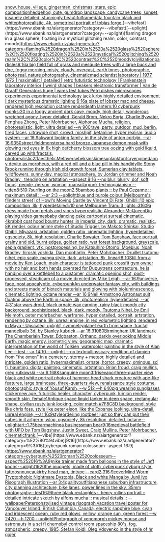 [snow, house, village, gingerman, christmas, stars, epic composition](https://www.ebank.nz/aiartgenerator?category=snow%2C%2520house%2C%2520village%2C%2520gingerman%2C%2520christmas%2C%2520stars%2C%2520epic%2520composition)[hedgehog, cute, gumdrop landscape, candycane trees, sunset, insanely detailed, stunningly beautiful](https://www.ebank.nz/aiartgenerator?category=hedgehog%2C%2520cute%2C%2520gumdrop%2520landscape%2C%2520candycane%2520trees%2C%2520sunset%2C%2520insanely%2520detailed%2C%2520stunningly%2520beautiful)[frame](https://www.ebank.nz/aiartgenerator?category=frame)[data fountain black and white](https://www.ebank.nz/aiartgenerator?category=data%2520fountain%2520black%2520and%2520white)[photorealistic, 4k, symetrical portrait of tobias forge.](https://www.ebank.nz/aiartgenerator?category=photorealistic%2C%25204k%2C%2520symetrical%2520portrait%2520of%2520tobias%2520forge.)[--vibefast](https://www.ebank.nz/aiartgenerator?category=--vibefast)[--uplight](https://www.ebank.nz/aiartgenerator?category=--uplight)[flaming dragon in a glass sphere, floating in a mystical glitching realm, color, contrast, moody](https://www.ebank.nz/aiartgenerator?category=flaming%2520dragon%2520in%2520a%2520glass%2520sphere%2C%2520floating%2520in%2520a%2520mystical%2520glitching%2520realm%2C%2520color%2C%2520contrast%2C%2520moody)[civilization](https://www.ebank.nz/aiartgenerator?category=civilization)[particles](https://www.ebank.nz/aiartgenerator?category=particles)[9:16](https://www.ebank.nz/aiartgenerator?category=9%3A16)[a big field full of grass and mesquite trees with a large buck and doe, foggy morning, misty, cloudy, overcast, earth tones, photographic, photo real, nature photography, cinematic](https://www.ebank.nz/aiartgenerator?category=a%2520big%2520field%2520full%2520of%2520grass%2520and%2520mesquite%2520trees%2520with%2520a%2520large%2520buck%2520and%2520doe%2C%2520foggy%2520morning%2C%2520misty%2C%2520cloudy%2C%2520overcast%2C%2520earth%2520tones%2C%2520photographic%2C%2520photo%2520real%2C%2520nature%2520photography%2C%2520cinematic)[mad scientist laboratory | 1977 1972 | maximalist | detailed | retro futuristic technology | Frankenstein laboratory interior | weird shapes | beakers electronic transformer | Van de Graaff Generators huge | wires test tubes Petri dishes microscopes experiments experimental technology jack kirby highly detailed environment | dark mysterious dramatic lighting 9:16](https://www.ebank.nz/aiartgenerator?category=mad%2520scientist%2520laboratory%2520%7C%25201977%25201972%2520%7C%2520maximalist%2520%7C%2520detailed%2520%7C%2520retro%2520futuristic%2520technology%2520%7C%2520Frankenstein%2520laboratory%2520interior%2520%7C%2520weird%2520shapes%2520%7C%2520beakers%2520electronic%2520transformer%2520%7C%2520Van%2520de%2520Graaff%2520Generators%2520huge%2520%7C%2520wires%2520test%2520tubes%2520Petri%2520dishes%2520microscopes%2520experiments%2520experimental%2520technology%2520jack%2520kirby%2520highly%2520detailed%2520environment%2520%7C%2520dark%2520mysterious%2520dramatic%2520lighting%25209%3A16)[a plate of lobster mac and cheese, rendered high resolution octane render](https://www.ebank.nz/aiartgenerator?category=a%2520plate%2520of%2520lobster%2520mac%2520and%2520cheese%2C%2520rendered%2520high%2520resolution%2520octane%2520render)[death lantern:10 cyberpunk monks:20 in a foggy ancient dark cave, moody, high detail, wonderous wretched agony, hyper detailed, Gerald Brom, Nekro Borja, Charlie Bywater, Fenghua Zhong, Peter Mohrbacher, Alphonse Mucha, religion, photorealistic, light, ultra detailed --w 900](https://www.ebank.nz/aiartgenerator?category=death%2520lantern%3A10%2520cyberpunk%2520monks%3A20%2520in%2520a%2520foggy%2520ancient%2520dark%2520cave%2C%2520moody%2C%2520high%2520detail%2C%2520wonderous%2520wretched%2520agony%2C%2520hyper%2520detailed%2C%2520Gerald%2520Brom%2C%2520Nekro%2520Borja%2C%2520Charlie%2520Bywater%2C%2520Fenghua%2520Zhong%2C%2520Peter%2520Mohrbacher%2C%2520Alphonse%2520Mucha%2C%2520religion%2C%2520photorealistic%2C%2520light%2C%2520ultra%2520detailed%2520--w%2520900)[rave, party, outdoor, mud, berlin, tired faces, ultrawide shot, crowd, moshpit, ketamine, hyper realism, audio system --ar 16:9](https://www.ebank.nz/aiartgenerator?category=rave%2C%2520party%2C%2520outdoor%2C%2520mud%2C%2520berlin%2C%2520tired%2520faces%2C%2520ultrawide%2520shot%2C%2520crowd%2C%2520moshpit%2C%2520ketamine%2C%2520hyper%2520realism%2C%2520audio%2520system%2520--ar%252016%3A9)[akward looking family, in the style of anton corbijn, —ar 16:9](https://www.ebank.nz/aiartgenerator?category=akward%2520looking%2520family%2C%2520in%2520the%2520style%2520of%2520anton%2520corbijn%2C%2520%E2%80%94ar%252016%3A9)[350](https://www.ebank.nz/aiartgenerator?category=350)[street,](https://www.ebank.nz/aiartgenerator?category=street%2C)[field](https://www.ebank.nz/aiartgenerator?category=field)[monsters](https://www.ebank.nz/aiartgenerator?category=monsters)[a hard bronze Japanese demon mask with glowing red eyes in 8k high def](https://www.ebank.nz/aiartgenerator?category=a%2520hard%2520bronze%2520Japanese%2520demon%2520mask%2520with%2520glowing%2520red%2520eyes%2520in%25208k%2520high%2520def)[cherry blossom tree oozing with gold liquid, carved up with fractals, photorealistic](https://www.ebank.nz/aiartgenerator?category=cherry%2520blossom%2520tree%2520oozing%2520with%2520gold%2520liquid%2C%2520carved%2520up%2520with%2520fractals%2C%2520photorealistic)[](https://www.ebank.nz/aiartgenerator?category=)[2:1](https://www.ebank.nz/aiartgenerator?category=2%3A1)[aesthetic](https://www.ebank.nz/aiartgenerator?category=aesthetic)[Metaverse](https://www.ebank.nz/aiartgenerator?category=Metaverse)[beksinski](https://www.ebank.nz/aiartgenerator?category=beksinski)[mesoplankton](https://www.ebank.nz/aiartgenerator?category=mesoplankton)[1](https://www.ebank.nz/aiartgenerator?category=1)[cryengine](https://www.ebank.nz/aiartgenerator?category=cryengine)[danny devito as morpheus, with a red pill and a blue pill in his hand](https://www.ebank.nz/aiartgenerator?category=danny%2520devito%2520as%2520morpheus%2C%2520with%2520a%2520red%2520pill%2520and%2520a%2520blue%2520pill%2520in%2520his%2520hand)[idyllic Stony Brook running through Irish old growth forest, Sumerian clay tablets, wildflowers, sunny day, magical atmosphere, by Jordan grimmer and Noah Bradley , trending on artstation --aspect 9:16 --no blur, blurry, dof, soft focus, people, person, woman, man](https://www.ebank.nz/aiartgenerator?category=idyllic%2520Stony%2520Brook%2520running%2520through%2520Irish%2520old%2520growth%2520forest%2C%2520Sumerian%2520clay%2520tablets%2C%2520wildflowers%2C%2520sunny%2520day%2C%2520magical%2520atmosphere%2C%2520by%2520Jordan%2520grimmer%2520and%2520Noah%2520Bradley%2520%2C%2520trending%2520on%2520artstation%2520--aspect%25209%3A16%2520--no%2520blur%2C%2520blurry%2C%2520dof%2C%2520soft%2520focus%2C%2520people%2C%2520person%2C%2520woman%2C%2520man)[solarpunk technogaianism --video](https://www.ebank.nz/aiartgenerator?category=solarpunk%2520technogaianism%2520--video)[8:5](https://www.ebank.nz/aiartgenerator?category=8%3A5)[10:7](https://www.ebank.nz/aiartgenerator?category=10%3A7)[surfing on the moon](https://www.ebank.nz/aiartgenerator?category=surfing%2520on%2520the%2520moon)[2.5](https://www.ebank.nz/aiartgenerator?category=2.5)[bamboo plants :: by Paul Cezanne :: maximum detail :: --ar 2:3 --uplight](https://www.ebank.nz/aiartgenerator?category=bamboo%2520plants%2520%3A%3A%2520by%2520Paul%2520Cezanne%2520%3A%3A%2520maximum%2520detail%2520%3A%3A%2520--ar%25202%3A3%2520--uplight)[blue and purple colour [Melbourne's flinders street] of Howl's Moving Castle by Vincent Di Fate, Ghibli::10 epic composition, 8k, hyperdetailed::10 one Melbourne Tram::3 lights::3](https://www.ebank.nz/aiartgenerator?category=blue%2520and%2520purple%2520colour%2520%5BMelbourne%27s%2520flinders%2520street%5D%2520of%2520Howl%27s%2520Moving%2520Castle%2520by%2520Vincent%2520Di%2520Fate%2C%2520Ghibli%3A%3A10%2520epic%2520composition%2C%25208k%2C%2520hyperdetailed%3A%3A10%2520one%2520Melbourne%2520Tram%3A%3A3%2520lights%3A%3A3)[16:9](https://www.ebank.nz/aiartgenerator?category=16%3A9)[a dress made from petals and vines hyperrealistic Alexander McQueen](https://www.ebank.nz/aiartgenerator?category=a%2520dress%2520made%2520from%2520petals%2520and%2520vines%2520hyperrealistic%2520Alexander%2520McQueen)[Dio playing video games](https://www.ebank.nz/aiartgenerator?category=Dio%2520playing%2520video%2520games)[baby dancing cake cartoonist surreal cinematic. 4k](https://www.ebank.nz/aiartgenerator?category=baby%2520dancing%2520cake%2520cartoonist%2520surreal%2520cinematic.%25204k)[rabbit coat hood bounty hunter, in imperial city, dark, dramatic, realistic, 8K render, odour anime style of Studio Trigger, by Makoto Shinkai, Studio Ghibli, Miyazaki, artstation, golden ratio, cinematic lighting, hyperdetailed, cgsociety, 8k, high resolution, Charlie Bowater, Tom Bagshaw, face portrait, grainy and old, burnt edges, golden ratio, wet forest background, greyscale, sepia gradient, vfx, postprocessing, by Katsuhiro Otomo, Moebius, Noah Bradley, hiroshi yoshida, Dan mcpharlin, Peter Mohrbacher, Druillet,tsutomu nihei, epic scale, manga style, dark, artstation, 8k, lineart](https://www.ebank.nz/aiartgenerator?category=rabbit%2520coat%2520hood%2520bounty%2520hunter%2C%2520in%2520imperial%2520city%2C%2520dark%2C%2520dramatic%2C%2520realistic%2C%25208K%2520render%2C%2520odour%2520anime%2520style%2520of%2520Studio%2520Trigger%2C%2520by%2520Makoto%2520Shinkai%2C%2520Studio%2520Ghibli%2C%2520Miyazaki%2C%2520artstation%2C%2520golden%2520ratio%2C%2520cinematic%2520lighting%2C%2520hyperdetailed%2C%2520cgsociety%2C%25208k%2C%2520high%2520resolution%2C%2520Charlie%2520Bowater%2C%2520Tom%2520Bagshaw%2C%2520face%2520portrait%2C%2520grainy%2520and%2520old%2C%2520burnt%2520edges%2C%2520golden%2520ratio%2C%2520wet%2520forest%2520background%2C%2520greyscale%2C%2520sepia%2520gradient%2C%2520vfx%2C%2520postprocessing%2C%2520by%2520Katsuhiro%2520Otomo%2C%2520Moebius%2C%2520Noah%2520Bradley%2C%2520hiroshi%2520yoshida%2C%2520Dan%2520mcpharlin%2C%2520Peter%2520Mohrbacher%2C%2520Druillet%2Ctsutomu%2520nihei%2C%2520epic%2520scale%2C%2520manga%2520style%2C%2520dark%2C%2520artstation%2C%25208k%2C%2520lineart)[8:10](https://www.ebank.nz/aiartgenerator?category=8%3A10)[Still from a movie by Ken Loach, main character is tattooed punk crossfit gym owner with no hair and both hands operated for Dupuytrens contracture, he is handing over a kettlebell to a customer, dramatic opening shot, post-processed, steadicam of a movie directed by Mike Leigh, --ar 16:9](https://www.ebank.nz/aiartgenerator?category=Still%2520from%2520a%2520movie%2520by%2520Ken%2520Loach%2C%2520main%2520character%2520is%2520tattooed%2520punk%2520crossfit%2520gym%2520owner%2520with%2520no%2520hair%2520and%2520both%2520hands%2520operated%2520for%2520Dupuytrens%2520contracture%2C%2520he%2520is%2520handing%2520over%2520a%2520kettlebell%2520to%2520a%2520customer%2C%2520dramatic%2520opening%2520shot%2C%2520post-processed%2C%2520steadicam%2520of%2520a%2520movie%2520directed%2520by%2520Mike%2520Leigh%2C%2520--ar%252016%3A9)[universe, face, post apocalyptic, cyberpunk](https://www.ebank.nz/aiartgenerator?category=universe%2C%2520face%2C%2520post%2520apocalyptic%2C%2520cyberpunk)[An underwater fantasy city, with buildings and streets made of biotech materials and glowing with bioluminescence. cinematic lighting, octane render --ar 16:9](https://www.ebank.nz/aiartgenerator?category=An%2520underwater%2520fantasy%2520city%2C%2520with%2520buildings%2520and%2520streets%2520made%2520of%2520biotech%2520materials%2520and%2520glowing%2520with%2520bioluminescence.%2520cinematic%2520lighting%2C%2520octane%2520render%2520--ar%252016%3A9)[Neil Armstrong Astronaut suit floating above the Earth in space, 4k, photorealism, hyperdetailed, --ar 4:3](https://www.ebank.nz/aiartgenerator?category=Neil%2520Armstrong%2520Astronaut%2520suit%2520floating%2520above%2520the%2520Earth%2520in%2520space%2C%25204k%2C%2520photorealism%2C%2520hyperdetailed%2C%2520--ar%25204%3A3)[1](https://www.ebank.nz/aiartgenerator?category=1)[star wars droid, black ornate wax carving, rainy black moody city background, sophisticated, black, dark, moody, Tsutomu Nihei, by Emil Melmoth, peter mohrbacher, warframe, hyper detailed, portrait, artstation, rendering by octane, 8k, unreal engine, in red volumetric lighting, rendered in Maya - Upscaled, uplight, symmetry](https://www.ebank.nz/aiartgenerator?category=star%2520wars%2520droid%2C%2520black%2520ornate%2520wax%2520carving%2C%2520rainy%2520black%2520moody%2520city%2520background%2C%2520sophisticated%2C%2520black%2C%2520dark%2C%2520moody%2C%2520Tsutomu%2520Nihei%2C%2520by%2520Emil%2520Melmoth%2C%2520peter%2520mohrbacher%2C%2520warframe%2C%2520hyper%2520detailed%2C%2520portrait%2C%2520artstation%2C%2520rendering%2520by%2520octane%2C%25208k%2C%2520unreal%2520engine%2C%2520in%2520red%2520volumetric%2520lighting%2C%2520rendered%2520in%2520Maya%2520-%2520Upscaled%2C%2520uplight%2C%2520symmetry)[planet earth from space, fractal mandelbulb 3d, by Stanley kubrick —ar 16:9](https://www.ebank.nz/aiartgenerator?category=planet%2520earth%2520from%2520space%2C%2520fractal%2520mandelbulb%25203d%2C%2520by%2520Stanley%2520kubrick%2520%E2%80%94ar%252016%3A9)[1080](https://www.ebank.nz/aiartgenerator?category=1080)[Birmingham UK landmark The Chamberlain Tower, Edgbaston, Orthanc, darkly overlooking Middle Earth, magic energy, isometric view, geographic map, dramatic interpretation of the world of Tolkien, watercolor painting in the style of Alan Lee --test --ar 14:10 --uplight --no text](https://www.ebank.nz/aiartgenerator?category=Birmingham%2520UK%2520landmark%2520The%2520Chamberlain%2520Tower%2C%2520Edgbaston%2C%2520Orthanc%2C%2520darkly%2520overlooking%2520Middle%2520Earth%2C%2520magic%2520energy%2C%2520isometric%2520view%2C%2520geographic%2520map%2C%2520dramatic%2520interpretation%2520of%2520the%2520world%2520of%2520Tolkien%2C%2520watercolor%2520painting%2520in%2520the%2520style%2520of%2520Alan%2520Lee%2520--test%2520--ar%252014%3A10%2520--uplight%2520--no%2520text)[mullins](https://www.ebank.nz/aiartgenerator?category=mullins)[scary rendition of damien from "the omen" in a cemetery, stormy + meteor, highly detailed and intricate, golden ratio, hypermaximalist, ornate, horror, creepy, ominous, sci fi, haunting, digital painting, cinematic, artstation, Brian froud, craig mullins, greg rutkowski --ar 9:16](https://www.ebank.nz/aiartgenerator?category=scary%2520rendition%2520of%2520damien%2520from%2520%22the%2520omen%22%2520in%2520a%2520cemetery%2C%2520stormy%2520%2B%2520meteor%2C%2520highly%2520detailed%2520and%2520intricate%2C%2520golden%2520ratio%2C%2520hypermaximalist%2C%2520ornate%2C%2520horror%2C%2520creepy%2C%2520ominous%2C%2520sci%2520fi%2C%2520haunting%2C%2520digital%2520painting%2C%2520cinematic%2C%2520artstation%2C%2520Brian%2520froud%2C%2520craig%2520mullins%2C%2520greg%2520rutkowski%2520--ar%25209%3A16)[8K](https://www.ebank.nz/aiartgenerator?category=8K)[](https://www.ebank.nz/aiartgenerator?category=)[sanguine moon](https://www.ebank.nz/aiartgenerator?category=sanguine%2520moon)[3:1](https://www.ebank.nz/aiartgenerator?category=3%3A1)[rise](https://www.ebank.nz/aiartgenerator?category=rise)[vapor](https://www.ebank.nz/aiartgenerator?category=vapor)[three-quarter view black and white portrait photo of hammer-head shark creature with ape-like features, large braincase, three-quarters view, renaissance style costume, photographic style of Yousuf Karsh, --w 512 --h 640](https://www.ebank.nz/aiartgenerator?category=three-quarter%2520view%2520black%2520and%2520white%2520portrait%2520photo%2520of%2520hammer-head%2520shark%2520creature%2520with%2520ape-like%2520features%2C%2520large%2520braincase%2C%2520three-quarters%2520view%2C%2520renaissance%2520style%2520costume%2C%2520photographic%2520style%2520of%2520Yousuf%2520Karsh%2C%2520--w%2520512%2520--h%2520640)[pig wearing sunglasses sticker](https://www.ebank.nz/aiartgenerator?category=pig%2520wearing%2520sunglasses%2520sticker)[new age, futuristic healer, character, cyberpunk, lumion render, smooth skin, female](https://www.ebank.nz/aiartgenerator?category=new%2520age%2C%2520futuristic%2520healer%2C%2520character%2C%2520cyberpunk%2C%2520lumion%2520render%2C%2520smooth%2520skin%2C%2520female)[1](https://www.ebank.nz/aiartgenerator?category=1)[Antique space liquid tanker in deep space, rectangular shape, civilian rusty junk looking, color match  #7F8C8D background, style like chris foss, style like peter elson, like the Expanse looking, ultra-detail, unreal engine, --ar 16:9](https://www.ebank.nz/aiartgenerator?category=Antique%2520space%2520liquid%2520tanker%2520in%2520deep%2520space%2C%2520rectangular%2520shape%2C%2520civilian%2520rusty%2520junk%2520looking%2C%2520color%2520match%2520%2520%237F8C8D%2520background%2C%2520style%2520like%2520chris%2520foss%2C%2520style%2520like%2520peter%2520elson%2C%2520like%2520the%2520Expanse%2520looking%2C%2520ultra-detail%2C%2520unreal%2520engine%2C%2520--ar%252016%3A9)[style](https://www.ebank.nz/aiartgenerator?category=style)[ordering rootbeer just so they can put their cubes in it artgerm, wlop, cgsociety, 8k resolution, detailed, octane](https://www.ebank.nz/aiartgenerator?category=ordering%2520rootbeer%2520just%2520so%2520they%2520can%2520put%2520their%2520cubes%2520in%2520it%2520artgerm%2C%2520wlop%2C%2520cgsociety%2C%25208k%2520resolution%2C%2520detailed%2C%2520octane)[--uplight](https://www.ebank.nz/aiartgenerator?category=--uplight)[art::1.75](https://www.ebank.nz/aiartgenerator?category=art%3A%3A1.75)[bear](https://www.ebank.nz/aiartgenerator?category=bear)[machine](https://www.ebank.nz/aiartgenerator?category=machine)[a businessman bear](https://www.ebank.nz/aiartgenerator?category=a%2520businessman%2520bear)[9:16](https://www.ebank.nz/aiartgenerator?category=9%3A16)[medieval battlefield with UFO by Tom Bagshaw, Justin Sweet, Craig Mullins, Peter Mohrbacher, cinematic](https://www.ebank.nz/aiartgenerator?category=medieval%2520battlefield%2520with%2520UFO%2520by%2520Tom%2520Bagshaw%2C%2520Justin%2520Sweet%2C%2520Craig%2520Mullins%2C%2520Peter%2520Mohrbacher%2C%2520cinematic)[frank.](https://www.ebank.nz/aiartgenerator?category=frank.)[—vibe](https://www.ebank.nz/aiartgenerator?category=%E2%80%94vibe)[9:16](https://www.ebank.nz/aiartgenerator?category=9%3A16)[cyberpunk roman colosseum--aspect 16:9](https://www.ebank.nz/aiartgenerator?category=cyberpunk%2520roman%2520colosseum--aspect%252016%3A9)[nike trainer made from balloons in the style of Jeff koons](https://www.ebank.nz/aiartgenerator?category=nike%2520trainer%2520made%2520from%2520balloons%2520in%2520the%2520style%2520of%2520Jeff%2520koons)[--uplight](https://www.ebank.nz/aiartgenerator?category=--uplight)[1920](https://www.ebank.nz/aiartgenerator?category=1920)[the muppets, made of cloth, cyberpunk cyborg style, tattoos](https://www.ebank.nz/aiartgenerator?category=the%2520muppets%2C%2520made%2520of%2520cloth%2C%2520cyberpunk%2520cyborg%2520style%2C%2520tattoos)[nouveau](https://www.ebank.nz/aiartgenerator?category=nouveau)[kirby head man, tintype --card](https://www.ebank.nz/aiartgenerator?category=kirby%2520head%2520man%2C%2520tintype%2520--card)[2:3](https://www.ebank.nz/aiartgenerator?category=2%3A3)[16:9](https://www.ebank.nz/aiartgenerator?category=16%3A9)[cover](https://www.ebank.nz/aiartgenerator?category=cover)[Mind Worm  Tryptophobic Nightmare Dystopia, Black and white Manga by Junji Iyo Risograph  Illustration --ar 3:4](https://www.ebank.nz/aiartgenerator?category=Mind%2520Worm%2520%2520Tryptophobic%2520Nightmare%2520Dystopia%2C%2520Black%2520and%2520white%2520Manga%2520by%2520Junji%2520Iyo%2520Risograph%2520%2520Illustration%2520--ar%25203%3A4)[quality](https://www.ebank.nz/aiartgenerator?category=quality)[outfit](https://www.ebank.nz/aiartgenerator?category=outfit)[japanese suburban infrastructure, city planning architecture, bike lanes, power lines in the sky, 35mm photography](https://www.ebank.nz/aiartgenerator?category=japanese%2520suburban%2520infrastructure%2C%2520city%2520planning%2520architecture%2C%2520bike%2520lanes%2C%2520power%2520lines%2520in%2520the%2520sky%2C%252035mm%2520photography)[--test](https://www.ebank.nz/aiartgenerator?category=--test)[16:9](https://www.ebank.nz/aiartgenerator?category=16%3A9)[three black rectangles :: henry rollins portrait :: detailed intricate sketch by alfons mucha :: musical details :: --wallpaper](https://www.ebank.nz/aiartgenerator?category=three%2520black%2520rectangles%2520%3A%3A%2520henry%2520rollins%2520portrait%2520%3A%3A%2520detailed%2520intricate%2520sketch%2520by%2520alfons%2520mucha%2520%3A%3A%2520musical%2520details%2520%3A%3A%2520--wallpaper)[Peterson](https://www.ebank.nz/aiartgenerator?category=Peterson)[stylised vintage risograph vacation travel poster for Vancouver Island, British Columbia, Canada, electric sapphire blue, cyan and iridescent ocean, ruby red glows, yellow, orange sun, green forest --w 2420 --h 1200 --uplight](https://www.ebank.nz/aiartgenerator?category=stylised%2520vintage%2520risograph%2520vacation%2520travel%2520poster%2520for%2520Vancouver%2520Island%2C%2520British%2520Columbia%2C%2520Canada%2C%2520electric%2520sapphire%2520blue%2C%2520cyan%2520and%2520iridescent%2520ocean%2C%2520ruby%2520red%2520glows%2C%2520yellow%2C%2520orange%2520sun%2C%2520green%2520forest%2520--w%25202420%2520--h%25201200%2520--uplight)[Photograph of xenomorph mickey mouse and astronauts in a sci fi chernobyl control room spaceship 80's, fog, atmospheric, creepy, 1985, Stefan Koidl, Oleg Vdovenko in the style of hr giger](https://www.ebank.nz/aiartgenerator?category=Photograph%2520of%2520xenomorph%2520mickey%2520mouse%2520and%2520astronauts%2520in%2520a%2520sci%2520fi%2520chernobyl%2520control%2520room%2520spaceship%252080%27s%2C%2520fog%2C%2520atmospheric%2C%2520creepy%2C%25201985%2C%2520Stefan%2520Koidl%2C%2520Oleg%2520Vdovenko%2520in%2520the%2520style%2520of%2520hr%2520giger)